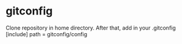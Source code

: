 gitconfig
=========

Clone repository in home directory. After that, add in your .gitconfig
[include]
	path = gitconfig/config
